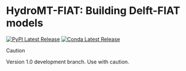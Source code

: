 # HydroMT-FIAT: Building Delft-FIAT models
[![PyPI Latest Release](https://img.shields.io/pypi/v/hydromt-fiat.svg)](https://pypi.org/project/hydromt-fiat/) [![Conda Latest Release](https://anaconda.org/conda-forge/hydromt_fiat/badges/version.svg)](https://anaconda.org/conda-forge/hydromt_fiat)

> [!CAUTION]
> Version 1.0 development branch. Use with caution.
